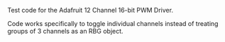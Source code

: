 Test code for the Adafruit 12 Channel 16-bit PWM Driver.

Code works specifically to toggle individual channels instead of treating groups of 3 channels as an RBG object.
